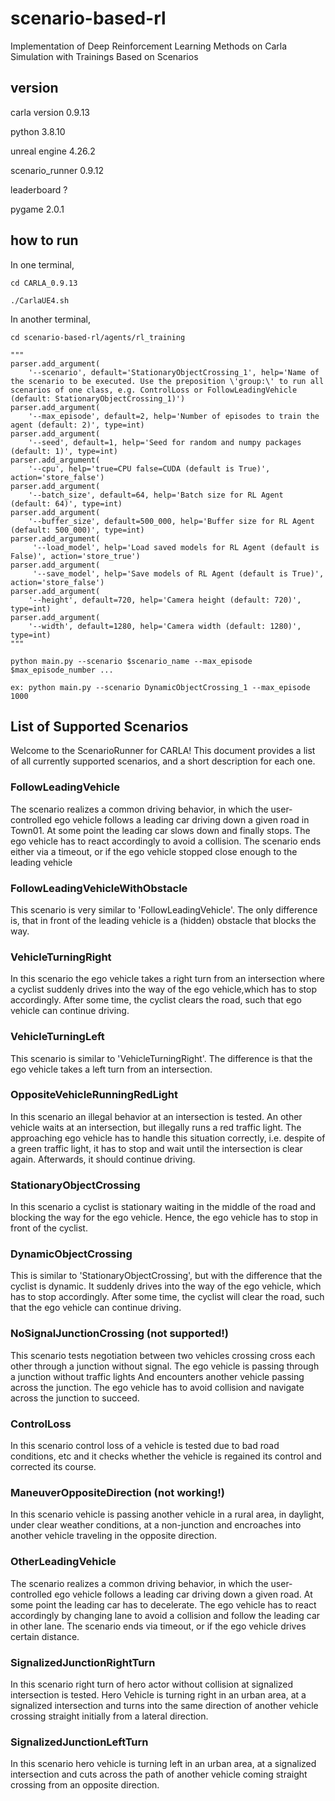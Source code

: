# scenario-based-rl
Implementation of Deep Reinforcement Learning Methods on Carla Simulation with Trainings Based on Scenarios

## version
carla version 0.9.13

python 3.8.10

unreal engine 4.26.2

scenario_runner 0.9.12

leaderboard ?

pygame 2.0.1


## how to run
In one terminal,

    cd CARLA_0.9.13

    ./CarlaUE4.sh

In another terminal,

    cd scenario-based-rl/agents/rl_training

    """
    parser.add_argument(
        '--scenario', default='StationaryObjectCrossing_1', help='Name of the scenario to be executed. Use the preposition \'group:\' to run all scenarios of one class, e.g. ControlLoss or FollowLeadingVehicle (default: StationaryObjectCrossing_1)')
    parser.add_argument(
        '--max_episode', default=2, help='Number of episodes to train the agent (default: 2)', type=int)
    parser.add_argument(
        '--seed', default=1, help='Seed for random and numpy packages (default: 1)', type=int)
    parser.add_argument(
        '--cpu', help='true=CPU false=CUDA (default is True)', action='store_false')
    parser.add_argument(
        '--batch_size', default=64, help='Batch size for RL Agent (default: 64)', type=int)
    parser.add_argument(
        '--buffer_size', default=500_000, help='Buffer size for RL Agent (default: 500_000)', type=int)
    parser.add_argument(
         '--load_model', help='Load saved models for RL Agent (default is False)', action='store_true')
    parser.add_argument(
         '--save_model', help='Save models of RL Agent (default is True)', action='store_false')
    parser.add_argument(
        '--height', default=720, help='Camera height (default: 720)', type=int)
    parser.add_argument(
        '--width', default=1280, help='Camera width (default: 1280)', type=int)
    """

    python main.py --scenario $scenario_name --max_episode $max_episode_number ...
    
    ex: python main.py --scenario DynamicObjectCrossing_1 --max_episode 1000


## List of Supported Scenarios

Welcome to the ScenarioRunner for CARLA! This document provides a list of all
currently supported scenarios, and a short description for each one.

### FollowLeadingVehicle
The scenario realizes a common driving behavior, in which the user-controlled
ego vehicle follows a leading car driving down a given road in Town01. At some
point the leading car slows down and finally stops. The ego vehicle has to react
accordingly to avoid a collision. The scenario ends either via a timeout, or if
the ego vehicle stopped close enough to the leading vehicle

### FollowLeadingVehicleWithObstacle
This scenario is very similar to 'FollowLeadingVehicle'. The only difference is,
that in front of the leading vehicle is a (hidden) obstacle that blocks the way.

### VehicleTurningRight
In this scenario the ego vehicle takes a right turn from an intersection where
a cyclist suddenly drives into the way of the ego vehicle,which has to stop
accordingly. After some time, the cyclist clears the road, such that ego vehicle
can continue driving.

### VehicleTurningLeft
This scenario is similar to 'VehicleTurningRight'. The difference is that the ego
vehicle takes a left turn from an intersection.

### OppositeVehicleRunningRedLight
In this scenario an illegal behavior at an intersection is tested. An other
vehicle waits at an intersection, but illegally runs a red traffic light. The
approaching ego vehicle has to handle this situation correctly, i.e. despite of
a green traffic light, it has to stop and wait until the intersection is clear
again. Afterwards, it should continue driving.

### StationaryObjectCrossing
In this scenario a cyclist is stationary waiting in the middle of the road and
blocking the way for the ego vehicle. Hence, the ego vehicle has to stop in
front of the cyclist.

### DynamicObjectCrossing
This is similar to 'StationaryObjectCrossing', but with the difference that the
cyclist is dynamic. It suddenly drives into the way of the ego vehicle, which
has to stop accordingly. After some time, the cyclist will clear the road, such
that the ego vehicle can continue driving.

### NoSignalJunctionCrossing (not supported!)
This scenario tests negotiation between two vehicles crossing cross each other
through a junction without signal.
The ego vehicle is passing through a junction without traffic lights
And encounters another vehicle passing across the junction. The ego vehicle has
to avoid collision and navigate across the junction to succeed.

### ControlLoss
In this scenario control loss of a vehicle is tested due to bad road conditions, etc
and it checks whether the vehicle is regained its control and corrected its course.

### ManeuverOppositeDirection (not working!)
In this scenario vehicle is passing another vehicle in a rural area, in daylight, under clear
weather conditions, at a non-junction and encroaches into another
vehicle traveling in the opposite direction.

### OtherLeadingVehicle
The scenario realizes a common driving behavior, in which the user-controlled ego
vehicle follows a leading car driving down a given road.
At some point the leading car has to decelerate. The ego vehicle has to react
accordingly by changing lane to avoid a collision and follow the leading car in
other lane. The scenario ends via timeout, or if the ego vehicle drives certain
distance.

### SignalizedJunctionRightTurn
In this scenario right turn of hero actor without collision at signalized intersection
is tested. Hero Vehicle is turning right in an urban area, at a signalized intersection and
turns into the same direction of another vehicle crossing straight initially from
a lateral direction.

### SignalizedJunctionLeftTurn
In this scenario hero vehicle is turning left in an urban area,
at a signalized intersection and cuts across the path of another vehicle
coming straight crossing from an opposite direction.

<!--https://leaderboard.carla.org/scenarios/-->